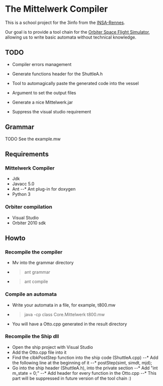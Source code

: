 # The Mittelwerk Compiler

This is a school project for the 3info from the [INSA-Rennes](http://www.insa-rennes.fr/en.html).

Our goal is to provide a tool chain for the [Orbiter Space Flight Simulator](http://orbit.medphys.ucl.ac.uk/), allowing us to write basic automata without technical knowledge.

## TODO
- Compiler errors management
- Generate functions header for the ShuttleA.h
- Tool to automagically paste the generated code into the vessel
- Argument to set the output files

- Generate a nice Mittelwerk.jar

- Suppress the visual studio requirement


## Grammar
TODO
See the example.mw



## Requirements

### Mittelwerk Compiler
- Jdk
- Javacc 5.0
- Ant
--* Ant plug-in for doxygen
- Python 3

### Orbiter compilation
- Visual Studio
- Orbiter 2010 sdk


## Howto
### Recompile the compiler
- Mv into the grammar directory
- > ant grammar
- > ant compile

### Compile an automata
- Write your automata in a file, for example, t800.mw
- > java -cp class Core.Mittelwerk t800.mw
- You will have a Otto.cpp generated in the result directory

### Recompile the Ship dll
- Open the ship project with Visual Studio
- Add the Otto.cpp file into it
- Find the clbkPostStep function into the ship code (ShuttleA.cpp)
--* Add the following line at the beginning of it
--* postStep(simt, simdt, mjd);
- Go into the ship header (ShuttleA.h), into the private section
--* Add "int m_state = 0;"
--* Add header for every function in the Otto.cpp
--* This part will be suppressed in future version of the tool chain :)

